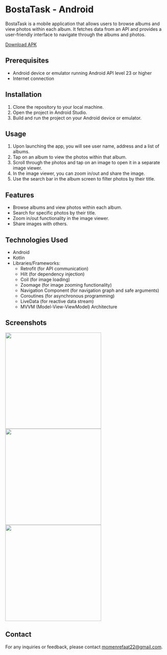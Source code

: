# BostaTask - Android

BostaTask is a mobile application that allows users to browse albums and view photos within each album. It fetches data from an API and provides a user-friendly interface to navigate through the albums and photos.

[Download APK](https://github.com/momenrollins/Bosta-Task/raw/main/app-debug.apk)

## Prerequisites

- Android device or emulator running Android API level 23 or higher
- Internet connection

## Installation

1. Clone the repository to your local machine.
2. Open the project in Android Studio.
3. Build and run the project on your Android device or emulator.

## Usage

1. Upon launching the app, you will see user name, address and a list of albums.
2. Tap on an album to view the photos within that album.
3. Scroll through the photos and tap on an image to open it in a separate image viewer.
4. In the image viewer, you can zoom in/out and share the image.
5. Use the search bar in the album screen to filter photos by their title.

## Features

- Browse albums and view photos within each album.
- Search for specific photos by their title.
- Zoom in/out functionality in the image viewer.
- Share images with others.

## Technologies Used

- Android
- Kotlin
- Libraries/Frameworks:
    - Retrofit (for API communication)
    - Hilt (for dependency injection)
    - Coil (for image loading)
    - Zoomage (for image zooming functionality)
    - Navigation Component (for navigation graph and safe arguments)
    - Coroutines (for asynchronous programming)
    - LiveData (for reactive data stream)
    - MVVM (Model-View-ViewModel) Architecture

## Screenshots

<div>
<img src="https://github.com/momenrollins/Bosta-Task/assets/57583664/bb47ac5c-b7ff-4ac7-86fd-dc34829e1f58" width=300>
<img src="https://github.com/momenrollins/Bosta-Task/assets/57583664/95068971-d321-4cf2-8462-62c681e11e78" width=300>
<img src="https://github.com/momenrollins/Bosta-Task/assets/57583664/7648f0b6-007b-4d63-b432-3085c6cf8b46" width=300>
</div>

## Contact

For any inquiries or feedback, please contact [momenrefaat22@gmail.com](mailto:momenrefaat22@gmai.com).
